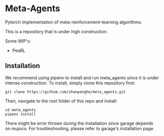 # Meta-Agents
Pytorch implementation of meta-reinforcement-learning algorithms.


This is a repository that is under high construction. 

Some WIP's:
 - PeaRL

## Installation
We recommend using pipenv to install and run meta_agents since it is under intense construction. To install, simply clone this repository first:
```
git clone https://github.com/zhanpenghe/meta_agents.git
```

Then, navigate to the root folder of this repo and install:
```
cd meta_agents
pipenv install
```

There might be error thrown during the installation since garage depends on mujoco. For troubleshooting, please refer to garage's installation page.
